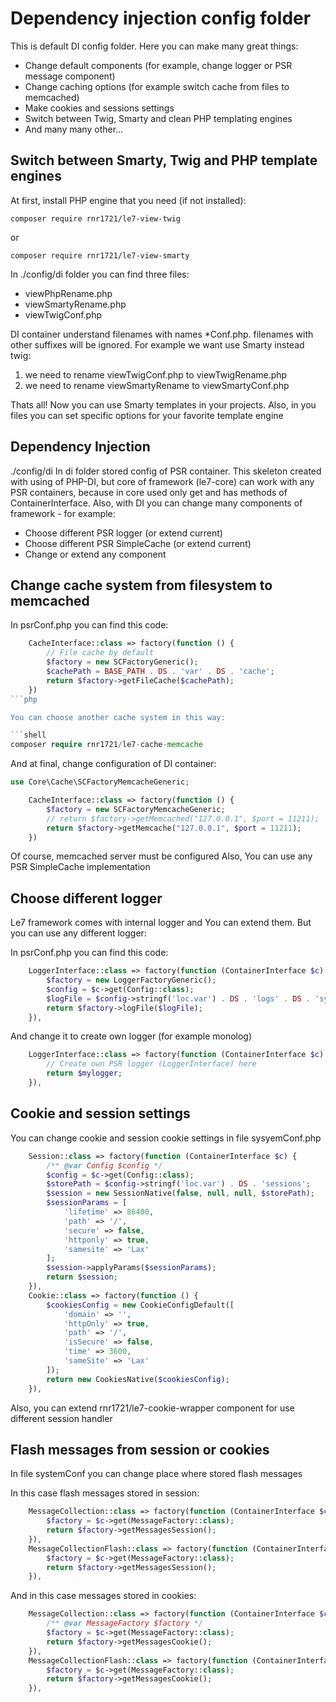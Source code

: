 # Dependency injection config folder

This is default DI config folder. Here you can make many great things:

- Change default components (for example, change logger or PSR message component)
- Change caching options (for example switch cache from files to memcached)
- Make cookies and sessions settings
- Switch between Twig, Smarty and clean PHP templating engines
- And many many other...

## Switch between Smarty, Twig and PHP template engines

At first, install PHP engine that you need (if not installed):

```shell
composer require rnr1721/le7-view-twig
```
or
```shell
composer require rnr1721/le7-view-smarty
```

In ./config/di folder you can find three files:

- viewPhpRename.php
- viewSmartyRename.php
- viewTwigConf.php

DI container understand filenames with names *Conf.php. filenames with other
suffixes will be ignored. For example we want use Smarty instead twig:

1. we need to rename viewTwigConf.php to viewTwigRename.php
2. we need to rename viewSmartyRename to viewSmartyConf.php

Thats all! Now you can use Smarty templates in your projects.
Also, in you files you can set specific options for your favorite template engine

## Dependency Injection

./config/di
In di folder stored config of PSR container. This skeleton created with
using of PHP-DI, but core of framework (le7-core) can work with any PSR
containers, because in core used only get and has methods of ContainerInterface.
Also, with DI you can change many components of framework - for example:

- Choose different PSR logger (or extend current)
- Choose different PSR SimpleCache (or extend current)
- Change or extend any component

## Change cache system from filesystem to memcached

In psrConf.php you can find this code:
```php
    CacheInterface::class => factory(function () {
        // File cache by default
        $factory = new SCFactoryGeneric();
        $cachePath = BASE_PATH . DS . 'var' . DS . 'cache';
        return $factory->getFileCache($cachePath);
    })
```php

You can choose another cache system in this way:

```shell
composer require rnr1721/le7-cache-memcache
```

And at final, change configuration of DI container:

```php
use Core\Cache\SCFactoryMemcacheGeneric;
```

```php
    CacheInterface::class => factory(function () {
        $factory = new SCFactoryMemcacheGeneric;
        // return $factory->getMemcached("127.0.0.1", $port = 11211);
        return $factory->getMemcache("127.0.0.1", $port = 11211);
    })
```

Of course, memcached server must be configured
Also, You can use any PSR SimpleCache implementation

## Choose different logger

Le7 framework comes with internal logger and You can extend them.
But you can use any different logger:

In psrConf.php you can find this code:

```php
    LoggerInterface::class => factory(function (ContainerInterface $c) {
        $factory = new LoggerFactoryGeneric();
        $config = $c->get(Config::class);
        $logFile = $config->stringf('loc.var') . DS . 'logs' . DS . 'system.log';
        return $factory->logFile($logFile);
    }),
```

And change it to create own logger (for example monolog)

```php
    LoggerInterface::class => factory(function (ContainerInterface $c) {
        // Create own PSR logger (LoggerInterface) here
        return $mylogger;
    }),
```

## Cookie and session settings

You can change cookie and session cookie settings in file sysyemConf.php

```php
    Session::class => factory(function (ContainerInterface $c) {
        /** @var Config $config */
        $config = $c->get(Config::class);
        $storePath = $config->stringf('loc.var') . DS . 'sessions';
        $session = new SessionNative(false, null, null, $storePath);
        $sessionParams = [
            'lifetime' => 86400,
            'path' => '/',
            'secure' => false,
            'httponly' => true,
            'samesite' => 'Lax'
        ];
        $session->applyParams($sessionParams);
        return $session;
    }),
    Cookie::class => factory(function () {
        $cookiesConfig = new CookieConfigDefault([
            'domain' => '',
            'httpOnly' => true,
            'path' => '/',
            'isSecure' => false,
            'time' => 3600,
            'sameSite' => 'Lax'
        ]);
        return new CookiesNative($cookiesConfig);
    }),
```
Also, you can extend rnr1721/le7-cookie-wrapper component for
use different session handler

## Flash messages from session or cookies

In file systemConf you can change place where stored flash messages

In this case flash messages stored in session:

```php
    MessageCollection::class => factory(function (ContainerInterface $c) {
        $factory = $c->get(MessageFactory::class);
        return $factory->getMessagesSession();
    }),
    MessageCollectionFlash::class => factory(function (ContainerInterface $c) {
        $factory = $c->get(MessageFactory::class);
        return $factory->getMessagesSession();
    }),
```

And in this case messages stored in cookies:

```php
    MessageCollection::class => factory(function (ContainerInterface $c) {
        /** @var MessageFactory $factory */
        $factory = $c->get(MessageFactory::class);
        return $factory->getMessagesCookie();
    }),
    MessageCollectionFlash::class => factory(function (ContainerInterface $c) {
        $factory = $c->get(MessageFactory::class);
        return $factory->getMessagesCookie();
    }),
```
